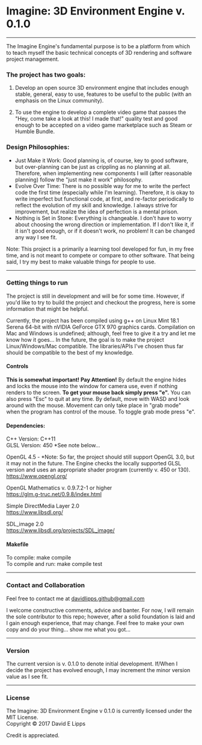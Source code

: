 # Imagine: 3D Environment Engine v. 0.1.0
---
The Imagine Engine's fundamental purpose is to be a platform from which to teach myself the basic technical concepts of 3D rendering and software project management.

### The project has two goals:

1. Develop an open source 3D environment engine that includes enough stable, general, easy to use, features to be useful to the public (with an emphasis on the Linux community).

2. To use the engine to develop a complete video game that passes the "Hey, come take a look at this! I made that!" quality test and good enough to be accepted on a video game marketplace such as Steam or Humble Bundle.

### Design Philosophies:

* Just Make it Work: Good planning is, of course, key to good software, but over-planning can be just as crippling as no planning at all. Therefore, when implementing new components I will (after reasonable planning) follow the "just make it work" philosophy. 
* Evolve Over Time: There is no possible way for me to write the perfect code the first time (especially while I'm learning). Therefore, it is okay to write imperfect but functional code, at first, and re-factor periodically to reflect the evolution of my skill and knowledge. I always strive for improvement, but realize the idea of perfection is a mental prison.
* Nothing is Set in Stone: Everything is changeable. I don't have to worry about choosing the wrong direction or implementation. If I don't like it, if it isn't good enough, or if it doesn't work, no problem! It can be changed any way I see fit.

Note: This project is a primarily a learning tool developed for fun, in my free time, and is not meant to compete or compare to other software. That being said, I try my best to make valuable things for people to use.

---
### Getting things to run
The project is still in development and will be for some time. However, if you'd like to try to build the project and checkout the progress, here is some information that might be helpful.

Currently, the project has been compiled using g++ on Linux Mint 18.1 Serena 64-bit with nVIDIA GeForce GTX 970 graphics cards. Compilation on Mac and Windows is undefined; although, feel free to give it a try and let me know how it goes... In the future, the goal is to make the project Linux/Windows/Mac compatible. The libraries/APIs I've chosen thus far should be compatible to the best of my knowledge.

#### Controls
**This is somewhat important! Pay Attention!** By default the engine hides and locks the mouse into the window for camera use, even if nothing renders to the screen. **To get your mouse back simply press "e".** You can also press "Esc" to quit at any time. By default, move with WASD and look around with the mouse. Movement can only take place in "grab mode" when the program has control of the mouse. To toggle grab mode press "e".

#### Dependencies:

C++ Version: C++11   
GLSL Version: 450 *See note below...

OpenGL 4.5 - *Note: So far, the project should still support OpenGL 3.0, but it may not in the future. The Engine checks the locally supported GLSL version and uses an appropriate shader program (currently v. 450 or 130).  
https://www.opengl.org/

OpenGL Mathematics v. 0.9.7.2-1 or higher  
https://glm.g-truc.net/0.9.8/index.html

Simple DirectMedia Layer 2.0  
https://www.libsdl.org/

SDL_image 2.0  
https://www.libsdl.org/projects/SDL_image/

#### Makefile

To compile: make compile  
To compile and run: make compile test

---
### Contact and Collaboration

Feel free to contact me at davidlipps.github@gmail.com

I welcome constructive comments, advice and banter. For now, I will remain the sole contributor to this repo; however, after a solid foundation is laid and I gain enough experience, that may change. Feel free to make your own copy and do your thing... show me what you got... 

---
### Version

The current version is v. 0.1.0 to denote initial development. If/When I decide the project has evolved enough, I may increment the minor version value as I see fit.

---
### License

The Imagine: 3D Environment Engine v 0.1.0 is currently licensed under the MIT License.   
Copyright © 2017 David E Lipps

Credit is appreciated.